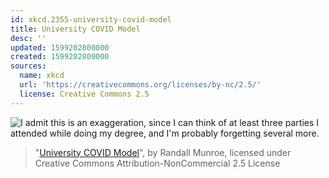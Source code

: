 ```yaml
---
id: xkcd.2355-university-covid-model
title: University COVID Model
desc: ''
updated: 1599202800000
created: 1599202800000
sources:
  name: xkcd
  url: 'https://creativecommons.org/licenses/by-nc/2.5/'
  license: Creative Commons 2.5
---
```

![I admit this is an exaggeration, since I can think of at least three parties I attended while doing my degree, and I'm probably forgetting several more.](https://imgs.xkcd.com/comics/university_covid_model.png)
> "[University COVID Model](https://xkcd.com/2355/)", by Randall Munroe, licensed under Creative Commons Attribution-NonCommercial 2.5 License
